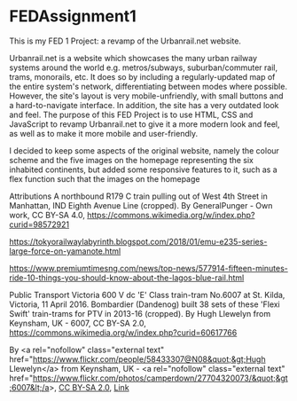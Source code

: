 # FEDAssignment1
This is my FED 1 Project: a revamp of the Urbanrail.net website.

Urbanrail.net is a website which showcases the many urban railway systems around the world e.g. metros/subways, suburban/commuter rail, trams, monorails, etc. It does so by including a regularly-updated map of the entire system's network, differentiating between modes where possible.
However, the site's layout is very mobile-unfriendly, with small buttons and a hard-to-navigate interface. In addition, the site has a very outdated look and feel.
The purpose of this FED Project is to use HTML, CSS and JavaScript to revamp Urbanrail.net to give it a more modern look and feel, as well as to make it more mobile and user-friendly.

I decided to keep some aspects of the original website, namely the colour scheme and the five images on the homepage representing the six inhabited continents, but added some responsive features to it, such as a flex function such that the images on the homepage 

Attributions
A northbound R179 C train pulling out of West 4th Street in Manhattan, IND Eighth Avenue Line (cropped). By GeneralPunger - Own work, CC BY-SA 4.0, https://commons.wikimedia.org/w/index.php?curid=98572921

https://tokyorailwaylabyrinth.blogspot.com/2018/01/emu-e235-series-large-force-on-yamanote.html

https://www.premiumtimesng.com/news/top-news/577914-fifteen-minutes-ride-10-things-you-should-know-about-the-lagos-blue-rail.html

Public Transport Victoria 600 V dc 'E' Class train-tram No.6007 at St. Kilda, Victoria, 11 April 2016. Bombardier (Dandenog) built 38 sets of these 'Flexi Swift' train-trams for PTV in 2013-16 (cropped). By Hugh Llewelyn from Keynsham, UK - 6007, CC BY-SA 2.0, https://commons.wikimedia.org/w/index.php?curid=60617766

By &lt;a rel=&quot;nofollow&quot; class=&quot;external text&quot; href=&quot;https://www.flickr.com/people/58433307@N08&quot;&gt;Hugh Llewelyn&lt;/a&gt; from Keynsham, UK - &lt;a rel=&quot;nofollow&quot; class=&quot;external text&quot; href=&quot;https://www.flickr.com/photos/camperdown/27704320073/&quot;&gt;6007&lt;/a&gt;, <a href="https://creativecommons.org/licenses/by-sa/2.0" title="Creative Commons Attribution-Share Alike 2.0">CC BY-SA 2.0</a>, <a href="https://commons.wikimedia.org/w/index.php?curid=60617766">Link</a>
